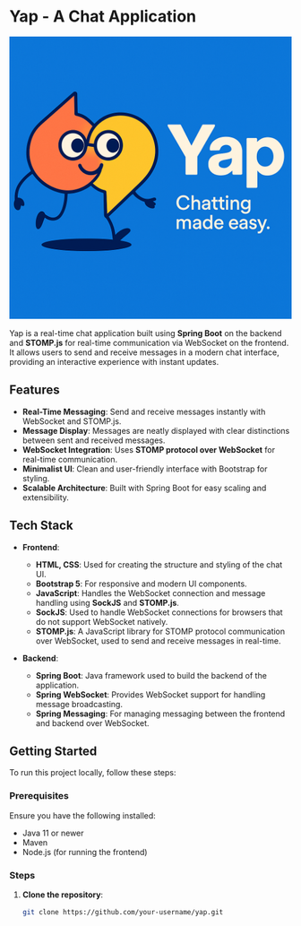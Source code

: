 # Yap - A Chat Application

![Yap](https://github.com/mddudha/yap/blob/master/yap.png)

Yap is a real-time chat application built using **Spring Boot** on the backend and **STOMP.js** for real-time communication via WebSocket on the frontend. It allows users to send and receive messages in a modern chat interface, providing an interactive experience with instant updates.

## Features

- **Real-Time Messaging**: Send and receive messages instantly with WebSocket and STOMP.js.
- **Message Display**: Messages are neatly displayed with clear distinctions between sent and received messages.
- **WebSocket Integration**: Uses **STOMP protocol over WebSocket** for real-time communication.
- **Minimalist UI**: Clean and user-friendly interface with Bootstrap for styling.
- **Scalable Architecture**: Built with Spring Boot for easy scaling and extensibility.

## Tech Stack

- **Frontend**:
  - **HTML, CSS**: Used for creating the structure and styling of the chat UI.
  - **Bootstrap 5**: For responsive and modern UI components.
  - **JavaScript**: Handles the WebSocket connection and message handling using **SockJS** and **STOMP.js**.
  - **SockJS**: Used to handle WebSocket connections for browsers that do not support WebSocket natively.
  - **STOMP.js**: A JavaScript library for STOMP protocol communication over WebSocket, used to send and receive messages in real-time.

- **Backend**:
  - **Spring Boot**: Java framework used to build the backend of the application.
  - **Spring WebSocket**: Provides WebSocket support for handling message broadcasting.
  - **Spring Messaging**: For managing messaging between the frontend and backend over WebSocket.

## Getting Started

To run this project locally, follow these steps:

### Prerequisites

Ensure you have the following installed:

- Java 11 or newer
- Maven
- Node.js (for running the frontend)

### Steps

1. **Clone the repository**:
   ```bash
   git clone https://github.com/your-username/yap.git
